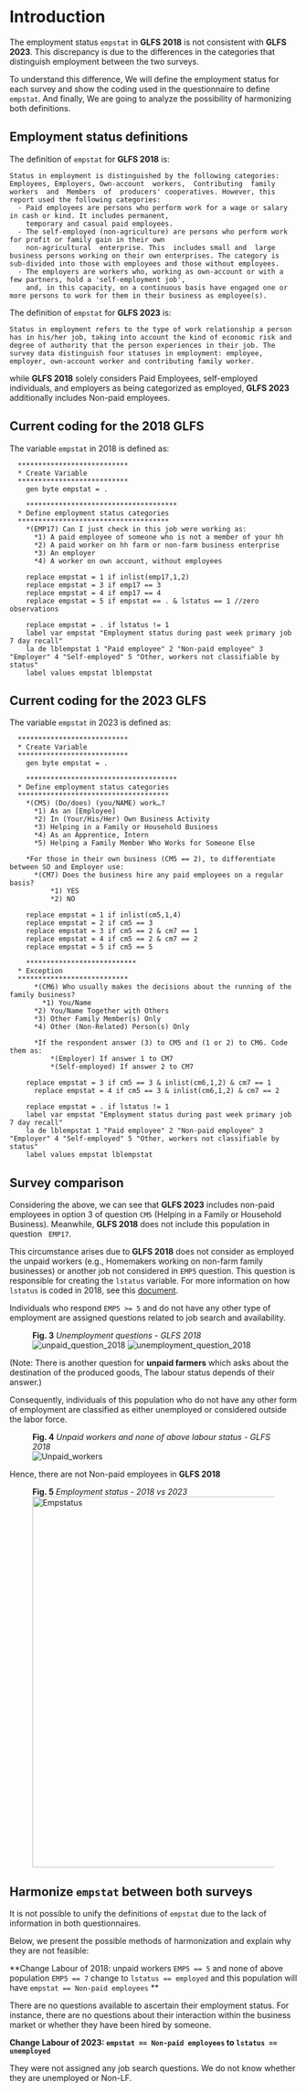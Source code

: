 # Introduction

The employment status ```empstat``` in **GLFS 2018** is not consistent with **GLFS 2023**. This discrepancy is due to the differences in the categories that distinguish employment between the two surveys.

To understand this difference, We will define the employment status for each survey and show the coding used in the questionnaire to define ```empstat```. And finally, We are going to analyze the possibility of harmonizing both definitions.


## Employment status definitions

The definition of ```empstat``` for **GLFS 2018** is:   

``` 
Status in employment is distinguished by the following categories: Employees, Employers, Own-account  workers,  Contributing  family  workers  and  Members  of  producers' cooperatives. However, this report used the following categories: 
  - Paid employees are persons who perform work for a wage or salary in cash or kind. It includes permanent, 
    temporary and casual paid employees.
  - The self-employed (non-agriculture) are persons who perform work for profit or family gain in their own  
    non-agricultural  enterprise. This  includes small and  large  business persons working on their own enterprises. The category is sub-divided into those with employees and those without employees.
  - The employers are workers who, working as own-account or with a few partners, hold a 'self-employment job', 
    and, in this capacity, on a continuous basis have engaged one or more persons to work for them in their business as employee(s).

```
The definition of ```empstat``` for **GLFS 2023** is: 

```
Status in employment refers to the type of work relationship a person has in his/her job, taking into account the kind of economic risk and degree of authority that the person experiences in their job. The survey data distinguish four statuses in employment: employee, employer, own-account worker and contributing family worker.

```

while **GLFS 2018** solely considers Paid Employees, self-employed individuals, and employers as being categorized as employed, **GLFS 2023** additionally includes Non-paid employees.

##  Current coding for the 2018 GLFS

The variable ```empstat``` in 2018 is defined as:

```
  ***************************
  * Create Variable
  ***************************
  	gen byte empstat = .
	
	*************************************
  * Define employment status categories
  *************************************
    *(EMP17) Can I just check in this job were working as:
      *1) A paid employee of someone who is not a member of your hh
      *2) A paid worker on hh farm or non-farm business enterprise
      *3) An employer
      *4) A worker on own account, without employees
  
    replace empstat = 1 if inlist(emp17,1,2)
  	replace empstat = 3 if emp17 == 3
  	replace empstat = 4 if emp17 == 4
  	replace empstat = 5 if empstat == . & lstatus == 1 //zero observations
  
  	replace empstat = . if lstatus != 1
  	label var empstat "Employment status during past week primary job 7 day recall"
  	la de lblempstat 1 "Paid employee" 2 "Non-paid employee" 3 "Employer" 4 "Self-employed" 5 "Other, workers not classifiable by status"
  	label values empstat lblempstat
```

##  Current coding for the 2023 GLFS

The variable ```empstat``` in 2023 is defined as:

```
  ***************************
  * Create Variable
  ***************************
  	gen byte empstat = .
	
	*************************************
  * Define employment status categories
  *************************************
    *(CM5) (Do/does) (you/NAME) work…?
      *1) As an [Employee]
      *2) In (Your/His/Her) Own Business Activity
      *3) Helping in a Family or Household Business
      *4) As an Apprentice, Intern
      *5) Helping a Family Member Who Works for Someone Else

    *For those in their own business (CM5 == 2), to differentiate between SO and Employer use:
      *(CM7) Does the business hire any paid employees on a regular basis?
          *1) YES
          *2) NO
          
    replace empstat = 1 if inlist(cm5,1,4)
    replace empstat = 2 if cm5 == 3
    replace empstat = 3 if cm5 == 2 & cm7 == 1
    replace empstat = 4 if cm5 == 2 & cm7 == 2
    replace empstat = 5 if cm5 == 5
		  
	***************************
  * Exception
  ***************************
	  *(CM6) Who usually makes the decisions about the running of the family business?
    	*1) You/Name
      *2) You/Name Together with Others
      *3) Other Family Member(s) Only
      *4) Other (Non-Related) Person(s) Only
      
	  *If the respondent answer (3) to CM5 and (1 or 2) to CM6. Code them as:
		  *(Employer) If answer 1 to CM7
		  *(Self-employed) If answer 2 to CM7

    replace empstat = 3 if cm5 == 3 & inlist(cm6,1,2) & cm7 == 1
	  replace empstat = 4 if cm5 == 3 & inlist(cm6,1,2) & cm7 == 2
  
  	replace empstat = . if lstatus != 1
  	label var empstat "Employment status during past week primary job 7 day recall"
  	la de lblempstat 1 "Paid employee" 2 "Non-paid employee" 3 "Employer" 4 "Self-employed" 5 "Other, workers not classifiable by status"
  	label values empstat lblempstat
```




## Survey comparison

Considering the above, we can see that **GLFS 2023** includes non-paid employees in option 3 of question ```CM5```  (Helping in a Family or Household Business). Meanwhile, **GLFS 2018** does not include this population in question ``` EMP17```.

This circumstance arises due to **GLFS 2018**  does not consider as employed the unpaid workers (e.g., Homemakers working on non-farm family businesses) or another job not considered in ```EMP5``` question. This question is responsible for creating the ```lstatus``` variable. For more information on how ```lstatus``` is coded in 2018, see this [document](icls19to13.md).

Individuals who respond ```EMP5 >= 5``` and do not have any other type of employment are assigned questions related to job search and availability.


<figure>
  <figcaption><b>Fig. 3</b><i> Unemployment questions - GLFS 2018 </i></figcaption>
   <img src= utilities/unpaid_questions_2018.PNG alt=unpaid_question_2018>
   <img src= utilities/unemployed_questions_2018.PNG alt=unemployment_question_2018>
  
</figure>

(Note: There is another question for **unpaid farmers** which asks about the destination of the produced goods, The labour status depends of their answer.)

Consequently, individuals of this population who do not have any other form of employment are classified as either unemployed or considered outside the labor force.

<figure>
  <figcaption><b>Fig. 4</b><i> Unpaid workers and none of above labour status - GLFS 2018 </i></figcaption>
  <img src= utilities/unpaid_workers.png alt=Unpaid_workers>
  
</figure>

Hence, there are not Non-paid employees in **GLFS 2018**

<figure>
  <figcaption><b>Fig. 5</b><i> Employment status - 2018 vs 2023 </i></figcaption>
  <img src= utilities/empstat.png alt=Empstatus width=750 height=650>
  
</figure>


## Harmonize ```empstat``` between both surveys

It is not possible to unify the definitions of ```empstat``` due to the lack of information in both questionnaires.

Below, we present the possible methods of harmonization and explain why they are not feasible:

**Change Labour of 2018: unpaid workers ```EMP5 == 5``` and none of above population ```EMP5 == 7```  change to ```lstatus == employed``` and this population will have ```empstat == Non-paid employees``` **

There are no questions available to ascertain their employment status. For instance, there are no questions about their interaction within the business market or whether they have been hired by someone.

**Change Labour of 2023: ```empstat == Non-paid employees```  to ```lstatus == unemployed```**

They were not assigned any job search questions. We do not know whether they are unemployed or Non-LF.



